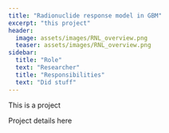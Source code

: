 ```yaml
---
title: "Radionuclide response model in GBM"
excerpt: "this project"
header:
  image: assets/images/RNL_overview.png
  teaser: assets/images/RNL_overview.png
sidebar:
  title: "Role"
  text: "Researcher"
  title: "Responsibilities"
  text: "Did stuff"
---
```


This is a project

Project details here
